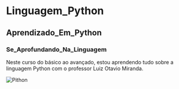 # Linguagem_Python
## Aprendizado_Em_Python
### Se_Aprofundando_Na_Linguagem

Neste curso do básico ao avançado, estou aprendendo tudo sobre a linguagem Python com o professor Luiz Otavio Miranda.

![Pithon](https://camo.githubusercontent.com/fbc3c194bf38cb54d8fee74744da8a4f2d82b453fa8b2a9fa61c6ff047c5b9e8/68747470733a2f2f6d656469612e67697068792e636f6d2f6d656469612f6548397361775162616a41514d2f736f757263652e676966)

